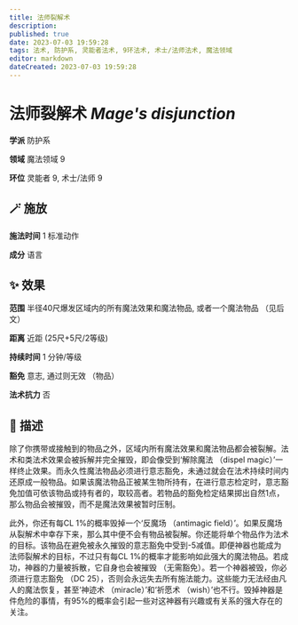 ```yaml
---
title: 法师裂解术
description: 
published: true
date: 2023-07-03 19:59:28
tags: 法术, 防护系, 灵能者法术, 9环法术, 术士/法师法术, 魔法领域
editor: markdown
dateCreated: 2023-07-03 19:59:28
---
```


# **法师裂解术** *Mage's disjunction*

**学派** 防护系 

**领域** 魔法领域 9

**环位** 灵能者 9, 术士/法师 9

## 🪄 施放

**施法时间** 1 标准动作

**成分** 语言

## ✨ 效果  

**范围** 半径40尺爆发区域内的所有魔法效果和魔法物品, 或者一个魔法物品 （见后文）

**距离** 近距 (25尺+5尺/2等级)  

**持续时间** 1 分钟/等级 

**豁免** 意志, 通过则无效 （物品）

**法术抗力** 否

## 📖 描述

除了你携带或接触到的物品之外，区域内所有魔法效果和魔法物品都会被裂解。法术和类法术效果会被拆解并完全摧毁，即会像受到‘解除魔法 （dispel magic）’一样终止效果。而永久性魔法物品必须进行意志豁免，未通过就会在法术持续时间内还原成一般物品。如果该魔法物品正被某生物所持有，在进行意志检定时，意志豁免加值可依该物品或持有者的，取较高者。若物品的豁免检定结果掷出自然1点，那么物品会被摧毁，而不是魔法效果被暂时压制。

此外，你还有每CL 1%的概率毁掉一个‘反魔场 （antimagic field）’。如果反魔场从裂解术中幸存下来，那么其中便不会有物品被裂解。你还能将单个物品作为法术的目标。该物品在避免被永久摧毁的意志豁免中受到-5减值。即便神器也能成为法师裂解术的目标，不过只有每CL 1%的概率才能影响如此强大的魔法物品。若成功，神器的力量被拆散，它自身也会被摧毁 （无需豁免）。若一个神器被毁，你必须进行意志豁免 （DC 25），否则会永远失去所有施法能力。这些能力无法经由凡人的魔法恢复，甚至‘神迹术 （miracle）’和‘祈愿术 （wish）’也不行。毁掉神器是件危险的事情，有95%的概率会引起一些对这神器有兴趣或有关系的强大存在的关注。
    